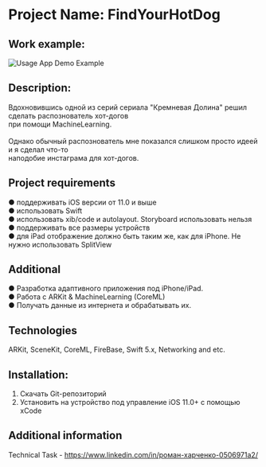 # Project Name: FindYourHotDog
 
## Work example:

![Usage App Demo Example](demo/demo.gif) <br />

## Description:

Вдохновившись одной из серий сериала "Кремневая Долина" решил сделать распознователь хот-догов <br />при помощи MachineLearning. <br /> 
<br />Однако обычный распознователь мне показался слишком просто идеей и я сделал что-то <br />наподобие инстаграма для хот-догов. <br />

## Project requirements

● поддерживать iOS версии от 11.0 и выше <br />
● использовать Swift <br />
● использовать xib/code и autolayout. Storyboard использовать нельзя <br />
● поддерживать все размеры устройств <br />
● для iPad отображение должно быть таким же, как для iPhone. Не нужно использовать SplitView <br />


## Additional

● Разработка адаптивного приложения под iPhone/iPad. <br />
● Работа с ARKit & MachineLearning (CoreML) <br />
● Получать данные из интернета и обрабатывать их.

## Technologies

ARKit, SceneKit, CoreML, FireBase, Swift 5.x, Networking and etc.

## Installation:

1. Скачать Git-репозиторий <br />
2. Установить на устройство под управление iOS 11.0+ с помощью xCode

## Additional information

Technical Task - https://www.linkedin.com/in/роман-харченко-0506971a2/ <br />
